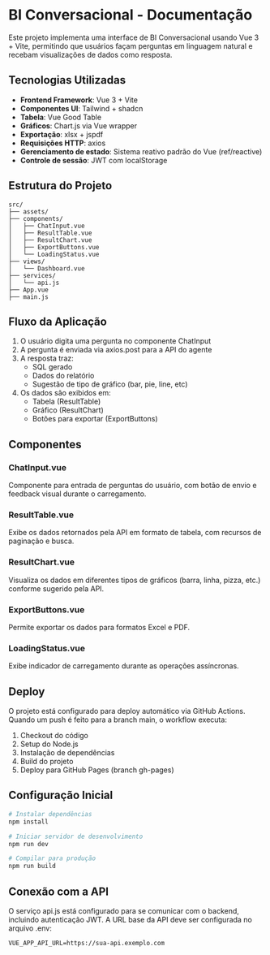 # BI Conversacional - Documentação

Este projeto implementa uma interface de BI Conversacional usando Vue 3 + Vite, permitindo que usuários façam perguntas em linguagem natural e recebam visualizações de dados como resposta.

## Tecnologias Utilizadas

- **Frontend Framework**: Vue 3 + Vite
- **Componentes UI**: Tailwind + shadcn
- **Tabela**: Vue Good Table
- **Gráficos**: Chart.js via Vue wrapper
- **Exportação**: xlsx + jspdf
- **Requisições HTTP**: axios
- **Gerenciamento de estado**: Sistema reativo padrão do Vue (ref/reactive)
- **Controle de sessão**: JWT com localStorage

## Estrutura do Projeto

```
src/
├── assets/
├── components/
│   ├── ChatInput.vue
│   ├── ResultTable.vue
│   ├── ResultChart.vue
│   ├── ExportButtons.vue
│   └── LoadingStatus.vue
├── views/
│   └── Dashboard.vue
├── services/
│   └── api.js
├── App.vue
├── main.js
```

## Fluxo da Aplicação

1. O usuário digita uma pergunta no componente ChatInput
2. A pergunta é enviada via axios.post para a API do agente
3. A resposta traz:
   - SQL gerado
   - Dados do relatório
   - Sugestão de tipo de gráfico (bar, pie, line, etc)
4. Os dados são exibidos em:
   - Tabela (ResultTable)
   - Gráfico (ResultChart)
   - Botões para exportar (ExportButtons)

## Componentes

### ChatInput.vue
Componente para entrada de perguntas do usuário, com botão de envio e feedback visual durante o carregamento.

### ResultTable.vue
Exibe os dados retornados pela API em formato de tabela, com recursos de paginação e busca.

### ResultChart.vue
Visualiza os dados em diferentes tipos de gráficos (barra, linha, pizza, etc.) conforme sugerido pela API.

### ExportButtons.vue
Permite exportar os dados para formatos Excel e PDF.

### LoadingStatus.vue
Exibe indicador de carregamento durante as operações assíncronas.

## Deploy

O projeto está configurado para deploy automático via GitHub Actions. Quando um push é feito para a branch main, o workflow executa:

1. Checkout do código
2. Setup do Node.js
3. Instalação de dependências
4. Build do projeto
5. Deploy para GitHub Pages (branch gh-pages)

## Configuração Inicial

```bash
# Instalar dependências
npm install

# Iniciar servidor de desenvolvimento
npm run dev

# Compilar para produção
npm run build
```

## Conexão com a API

O serviço api.js está configurado para se comunicar com o backend, incluindo autenticação JWT. A URL base da API deve ser configurada no arquivo .env:

```
VUE_APP_API_URL=https://sua-api.exemplo.com
```
